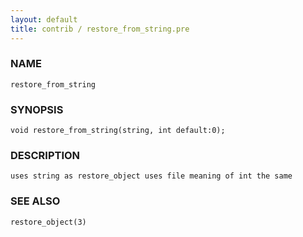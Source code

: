 ```yaml
---
layout: default
title: contrib / restore_from_string.pre
---
```


### NAME

    restore_from_string

### SYNOPSIS

    void restore_from_string(string, int default:0);

### DESCRIPTION

    uses string as restore_object uses file meaning of int the same

### SEE ALSO

    restore_object(3)
